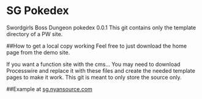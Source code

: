 # SG Pokedex

Swordgirls Boss Dungeon pokedex 0.0.1
This git contains only the template directory of a PW site.

##How to get a local copy working
Feel free to just download the home page from the demo site.

If you want a function site with the cms...
You may need to download Processwire and replace it with these files and create the needed template pages to make it work. This git is meant to only store the source only.

##Example at
[sg.nyansource.com](http://sg.nyansource.com)
